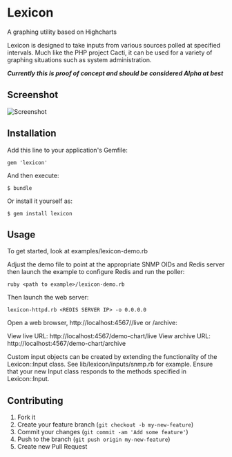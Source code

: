 # Lexicon

A graphing utility based on Highcharts

Lexicon is designed to take inputs from various sources polled at specified
intervals. Much like the PHP project Cacti, it can be used for a variety of
graphing situations such as system administration.

***Currently this is proof of concept and should be considered Alpha at best***

## Screenshot

![Screenshot](https://raw.github.com/jvoss/lexicon/master/examples/chart.png)

## Installation

Add this line to your application's Gemfile:

    gem 'lexicon'

And then execute:

    $ bundle

Or install it yourself as:

    $ gem install lexicon

## Usage

To get started, look at examples/lexicon-demo.rb

Adjust the demo file to point at the appropriate SNMP OIDs and Redis server
then launch the example to configure Redis and run the poller:

    ruby <path to example>/lexicon-demo.rb

Then launch the web server:

    lexicon-httpd.rb <REDIS SERVER IP> -o 0.0.0.0

Open a web browser, http://localhost:4567/<chart name>/live or /archive:

View live URL:    http://localhost:4567/demo-chart/live
View archive URL: http://localhost:4567/demo-chart/archive

Custom input objects can be created by extending the functionality of the
Lexicon::Input class. See lib/lexicon/inputs/snmp.rb for example. Ensure that
your new Input class responds to the methods specified in Lexicon::Input.

## Contributing

1. Fork it
2. Create your feature branch (`git checkout -b my-new-feature`)
3. Commit your changes (`git commit -am 'Add some feature'`)
4. Push to the branch (`git push origin my-new-feature`)
5. Create new Pull Request
